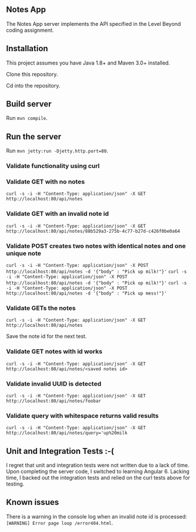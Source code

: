 ## Notes App

The Notes App server implements the API specified in the Level Beyond coding assignment.

## Installation

This project assumes you have Java 1.8+ and Maven 3.0+ installed.

Clone this repository.

Cd into the repository.

## Build server

Run `mvn compile`.

## Run the server 

Run `mvn jetty:run -Djetty.http.port=80`.

### Validate functionality using curl
### Validate GET with no notes
`curl -s -i -H "Content-Type: application/json" -X GET http://localhost:80/api/notes`

### Validate GET with an invalid note id
`curl -s -i -H "Content-Type: application/json" -X GET http://localhost:80/api/notes/88b529a3-275b-4c77-b27d-c426f0be0a64`

### Validate POST creates two notes with identical notes and one unique note
`curl -s -i -H "Content-Type: application/json" -X POST http://localhost:80/api/notes -d '{"body" : "Pick up milk!"}'`
`curl -s -i -H "Content-Type: application/json" -X POST http://localhost:80/api/notes -d '{"body" : "Pick up milk!"}'`
`curl -s -i -H "Content-Type: application/json" -X POST http://localhost:80/api/notes -d '{"body" : "Pick up mess!"}'`

### Validate GETs the notes
`curl -s -i -H "Content-Type: application/json" -X GET http://localhost:80/api/notes`

Save the note id for the next test.

### Validate GET notes with id works
`curl -s -i -H "Content-Type: application/json" -X GET http://localhost:80/api/notes/<saved notes id>`

### Validate invalid UUID is detected
`curl -s -i -H "Content-Type: application/json" -X GET http://localhost:80/api/notes/foobar`

### Validate query with whitespace returns valid results
`curl -s -i -H "Content-Type: application/json" -X GET http://localhost:80/api/notes/query='up%20milk`

## Unit and Integration Tests :-(

I regret that unit and integration tests were not written due to a lack of time. Upon completing the server code,
I switched to learning Angular 6. Lacking time, I backed out the integration tests and relied on the curl tests
above for testing.

## Known issues

There is a warning in the console log when an invalid note id is processed: `[WARNING] Error page loop /error404.html`.

